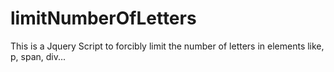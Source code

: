 # limitNumberOfLetters
This is a Jquery Script to forcibly limit the number of letters in elements like, p, span, div...

